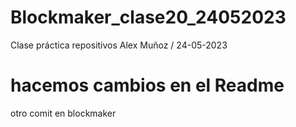 # Blockmaker_clase20_24052023
Clase práctica repositivos Alex Muñoz / 24-05-2023

# hacemos cambios en el Readme

otro comit en blockmaker

